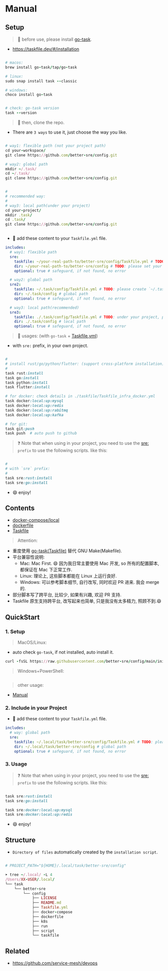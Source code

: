 # Manual

## Setup

> 🍄 before use, please install [go-task](https://github.com/go-task/task).

- <https://taskfile.dev/#/installation>

```ruby

# macos:
brew install go-task/tap/go-task

# linux:
sudo snap install task --classic

# windows:
choco install go-task


# check: go-task version
task --version

```

> 🍄 then, clone the repo.

- There are `3 ways` to use it, just choose the way you like.

```ruby

# way1: flexible path (not your project path)
cd your-workspace/
git clone https://github.com/better-sre/config.git

# way2: global path
mkdir ~/.task/
cd ~/.task/
git clone https://github.com/better-sre/config.git


#
# recommended way:
#
# way3: local path(under your project)
cd your-project/
mkdir .task/
cd .task/
git clone https://github.com/better-sre/config.git



```

- 🍄 add these content to your `Taskfile.yml` file.

```yaml
includes:
  # way1: flexible path
  sre:
    taskfile: ~/your-real-path-to/better-sre/config/Taskfile.yml # TODO: please set your own path to the config dir
    dir: ~/your-real-path-to/better-sre/config # TODO: please set your own path to the config dir
    optional: true # safeguard, if not found, no error

  # way2: global path
  sre2:
    taskfile: ~/.task/config/Taskfile.yml # TODO: please create `~/.task/` first before use
    dir: ~/.task/config # global path
    optional: true # safeguard, if not found, no error

  # way3: local path(recommended)
  sre3:
    taskfile: ./.task/config/Taskfile.yml # TODO: under your project, please add `.task/` to your `.gitignore` file
    dir: ./.task/config # local path
    optional: true # safeguard, if not found, no error
```

> 🍄 usages: (with `go-task` + [Taskfile.yml](./Taskfile.yml))

- with `sre:` prefix, in your own project.

```ruby

#
# install rust/go/python/flutter: (support cross-platform installation)
#
task rust:install
task go:install
task python:install
task flutter:install

# for docker: check details in ./taskfile/Taskfile_infra_docker.yml
task docker:local:up:mysql
task docker:local:up:redis
task docker:local:up:rabitmq
task docker:local:up:kafka

# for git:
task git:push
task push  # auto push to github

```

> ❓ Note that when using in your project, you need to use the [sre:]() `prefix` to use the following scripts.
> like this:

```ruby

#
# with `sre` prefix:
#
task sre:rust:install
task sre:go:install

```

- 😄 enjoy!

## Contents

- [docker-compose/local](docker-compose/local)
- [dockerfile](dockerfile)
- [Taskfile](taskfile)

> Attention:

- 重度使用 [go-task(Taskfile)](https://github.com/go-task/task) 替代 GNU Make(Makefile).
- 平台兼容性说明:
  - Mac: Mac First. 😄 因为我日常主要使用 Mac 开发, so 所有的配置脚本, 都保证在 Mac 下正常工作.
  - Linux: 理论上, 这些脚本都能在 Linux 上运行良好.
  - Windows: 可以参考脚本细节, 自行改写, 同时欢迎 PR 进来. 我会 merge 的.
- 部分脚本写了跨平台, 比较少, 如果有兴趣, 欢迎 PR 支持.
- Taskfile 原生支持跨平台, 改写起来也简单, 只是我没有太多精力, 照顾不到.😄

## QuickStart

### 1. Setup

> MacOS/Linux:

- auto check `go-task`, if not installed, auto install it.

```ruby
curl -fsSL https://raw.githubusercontent.com/better-sre/config/main/init.sh | sh
```

> Windows+PowerShell:

```ruby

```

> other usage:

- [Manual](./manual.md)

### 2. Include in your Project

- 🍄 add these content to your `Taskfile.yml` file.

```yml
includes:
  # way: global path
  sre:
    taskfile: ~/.local/task/better-sre/config/Taskfile.yml # TODO: please create `~/.task/` first before use
    dir: ~/.local/task/better-sre/config # global path
    optional: true # safeguard, if not found, no error
```

### 3. Usage

> ❓ Note that when using in your project, you need to use the [sre:]() `prefix` to use the following scripts.
> like this:

```ruby

task sre:rust:install
task sre:go:install

task sre:docker:local:up:mysql
task sre:docker:local:up:redis
```

- 😄 enjoy!

## Structure

- `Directory of files` automatically created by the `installation script`.

```ruby

# PROJECT_PATH="${HOME}/.local/task/better-sre/config"

➤ tree ~/.local/ -L 4
/Users/XX-USER/.local/
└── task
    └── better-sre
        └── config
            ├── LICENSE
            ├── README.md
            ├── Taskfile.yml
            ├── docker-compose
            ├── dockerfile
            ├── k8s
            ├── run
            ├── script
            └── taskfile

```

## Related

- <https://github.com/service-mesh/devops>
